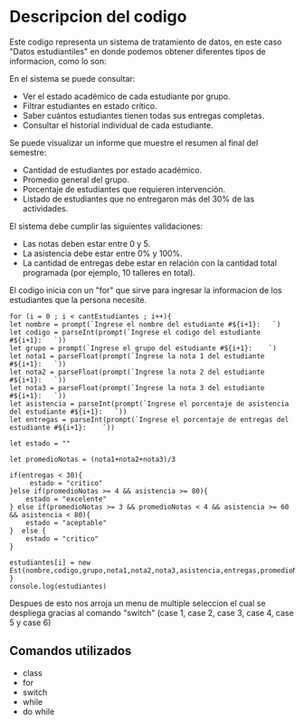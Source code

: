 # Descripcion del codigo

Este codigo representa un sistema de tratamiento de datos, en este caso "Datos estudiantiles" en donde podemos obtener diferentes tipos de informacion, como lo son:

En el sistema se puede consultar:

- Ver el estado académico de cada estudiante por grupo.
- Filtrar estudiantes en estado crítico.
- Saber cuántos estudiantes tienen todas sus entregas completas.
- Consultar el historial individual de cada estudiante.

Se puede visualizar un informe que muestre el resumen al final del semestre:

- Cantidad de estudiantes por estado académico.
- Promedio general del grupo.
- Porcentaje de estudiantes que requieren intervención.
- Listado de estudiantes que no entregaron más del 30% de las actividades.

El sistema debe cumplir las siguientes validaciones:

- Las notas deben estar entre 0 y 5.
- La asistencia debe estar entre 0% y 100%.
- La cantidad de entregas debe estar en relación con la cantidad total
programada (por ejemplo, 10 talleres en total).


El codigo inicia con un "for" que sirve para ingresar la informacion de los estudiantes que la persona necesite.

    for (i = 0 ; i < cantEstudiantes ; i++){
    let nombre = prompt(`Ingrese el nombre del estudiante #${i+1}:   `)
    let codigo = parseInt(prompt(`Ingrese el codigo del estudiante #${i+1}:   `))
    let grupo = prompt(`Ingrese el grupo del estudiante #${i+1}:    `)
    let nota1 = parseFloat(prompt(`Ingrese la nota 1 del estudiante #${i+1}:   `))
    let nota2 = parseFloat(prompt(`Ingrese la nota 2 del estudiante #${i+1}:   `))
    let nota3 = parseFloat(prompt(`Ingrese la nota 3 del estudiante #${i+1}:   `))
    let asistencia = parseInt(prompt(`Ingrese el porcentaje de asistencia del estudiante #${i+1}:   `))
    let entregas = parseInt(prompt(`Ingrese el porcentaje de entregas del estudiante #${i+1}:    `))

    let estado = ""

    let promedioNotas = (nota1+nota2+nota3)/3

    if(entregas < 30){
         estado = "critico"
    }else if(promedioNotas >= 4 && asistencia >= 80){
        estado = "excelente"
    } else if(promedioNotas >= 3 && promedioNotas < 4 && asistencia >= 60 && asistencia < 80){
        estado = "aceptable"
    }  else {
        estado = "critico"
    }

    estudiantes[i] = new Est(nombre,codigo,grupo,nota1,nota2,nota3,asistencia,entregas,promedioNotas,estado)
    }
    console.log(estudiantes)

Despues de esto nos arroja un menu de multiple seleccion el cual se despliega gracias al comando "switch" (case 1, case 2, case 3, case 4, case 5 y case 6)




## Comandos utilizados

- class
- for
- switch
- while
- do while
